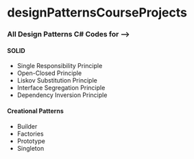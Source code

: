 # designPatternsCourseProjects

### All Design Patterns C# Codes for -->

#### SOLID
- Single Responsibility Principle
- Open-Closed Principle
- Liskov Substitution Principle
- Interface Segregation Principle
- Dependency Inversion Principle

#### Creational Patterns
- Builder
- Factories
- Prototype
- Singleton
